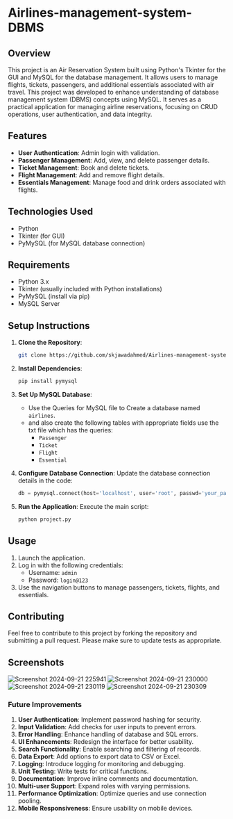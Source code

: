 # Airlines-management-system-DBMS

## Overview
This project is an Air Reservation System built using Python's Tkinter for the GUI and MySQL for the database management. It allows users to manage flights, tickets, passengers, and additional essentials associated with air travel. 
This project was developed to enhance understanding of database management system (DBMS) concepts using MySQL. It serves as a practical application for managing airline reservations, focusing on CRUD operations, user authentication, and data integrity.

## Features
- **User Authentication**: Admin login with validation.
- **Passenger Management**: Add, view, and delete passenger details.
- **Ticket Management**: Book and delete tickets.
- **Flight Management**: Add and remove flight details.
- **Essentials Management**: Manage food and drink orders associated with flights.

## Technologies Used
- Python
- Tkinter (for GUI)
- PyMySQL (for MySQL database connection)

## Requirements
- Python 3.x
- Tkinter (usually included with Python installations)
- PyMySQL (install via pip)
- MySQL Server

## Setup Instructions
1. **Clone the Repository**:
   ```bash
   git clone https://github.com/skjawadahmed/Airlines-management-system-DBMS.git
   ```
2. **Install Dependencies**:
   ```bash
   pip install pymysql
   ```
3. **Set Up MySQL Database**:
   - Use the Queries for MySQL file to Create a database named `airlines`.
   - and also create the following tables with appropriate fields use the txt file which has the queries:
     - `Passenger`
     - `Ticket`
     - `Flight`
     - `Essential`

4. **Configure Database Connection**:
   Update the database connection details in the code:
   ```python
   db = pymysql.connect(host='localhost', user='root', passwd='your_password', db='airlines', autocommit=True)
   ```

5. **Run the Application**:
   Execute the main script:
   ```bash
   python project.py
   ```

## Usage
1. Launch the application.
2. Log in with the following credentials:
   - Username: `admin`
   - Password: `login@123`
3. Use the navigation buttons to manage passengers, tickets, flights, and essentials.

## Contributing
Feel free to contribute to this project by forking the repository and submitting a pull request. Please make sure to update tests as appropriate.

## Screenshots
![Screenshot 2024-09-21 225941](https://github.com/user-attachments/assets/867fb385-e8fb-419e-a814-c3d78eb344a8)
![Screenshot 2024-09-21 230000](https://github.com/user-attachments/assets/d7a78774-8aba-494f-9ca2-c1848be2896b)
![Screenshot 2024-09-21 230119](https://github.com/user-attachments/assets/86e078c7-6203-48d1-830a-b12fc9d4a949)
![Screenshot 2024-09-21 230309](https://github.com/user-attachments/assets/6bdec936-94b9-40d4-93c0-1e86dc44f782)







### Future Improvements

1. **User Authentication**: Implement password hashing for security.
2. **Input Validation**: Add checks for user inputs to prevent errors.
3. **Error Handling**: Enhance handling of database and SQL errors.
4. **UI Enhancements**: Redesign the interface for better usability.
5. **Search Functionality**: Enable searching and filtering of records.
6. **Data Export**: Add options to export data to CSV or Excel.
7. **Logging**: Introduce logging for monitoring and debugging.
8. **Unit Testing**: Write tests for critical functions.
9. **Documentation**: Improve inline comments and documentation.
10. **Multi-user Support**: Expand roles with varying permissions.
11. **Performance Optimization**: Optimize queries and use connection pooling.
12. **Mobile Responsiveness**: Ensure usability on mobile devices.


